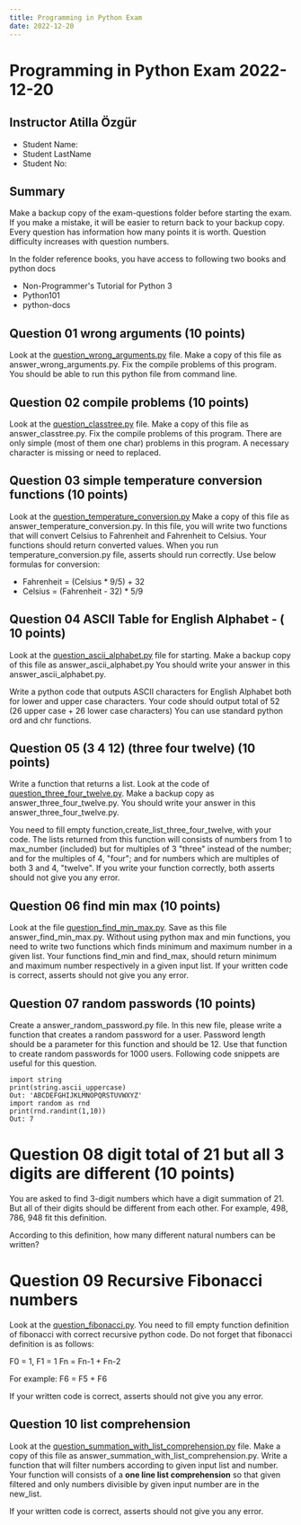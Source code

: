```yaml
---
title: Programming in Python Exam
date: 2022-12-20
---
```


# Programming in Python Exam 2022-12-20

## Instructor Atilla Özgür

- Student Name: 
- Student LastName
- Student No:

## Summary

Make a backup copy of the exam-questions folder before starting the exam.
If you make a mistake, it will be easier to return back to your backup copy.
Every question has information how many points it is worth.
Question difficulty increases with question numbers.


In the folder reference books, you have access to following two books and python docs

- Non-Programmer's Tutorial for Python 3
- Python101
- python-docs


## Question 01 wrong arguments (10 points)

Look at the [question_wrong_arguments.py](question_wrong_arguments.py) file.
Make a copy  of this file as answer_wrong_arguments.py.
Fix the compile problems of this program.
You should be able to run this python file from command line.



## Question 02 compile problems (10 points)

Look at the [question_classtree.py](question_classtree.py) file.
Make a copy  of this file as answer_classtree.py.
Fix the compile problems of this program.
There are only simple (most of them one char) problems in this program.
A necessary character is missing or need to replaced.


## Question 03 simple temperature conversion functions (10 points)

Look at the [question_temperature_conversion.py](question_temperature_conversion.py)
Make a copy  of this file as answer_temperature_conversion.py.
In this file, you will write two functions that will convert Celsius to Fahrenheit and Fahrenheit to Celsius.
Your functions should return converted values.
When you run temperature_conversion.py file, asserts should run correctly.
Use below formulas for conversion:


- Fahrenheit = (Celsius * 9/5) + 32
- Celsius = (Fahrenheit - 32) * 5/9




## Question 04 ASCII Table for English Alphabet - ( 10 points)

Look at the [question_ascii_alphabet.py](question_temperature_conversion.py) file for starting.
Make a backup copy of this file as answer_ascii_alphabet.py
You should write your answer in this answer_ascii_alphabet.py.

Write a python code that outputs ASCII characters for English Alphabet both for lower and upper case characters.
Your code should output total of 52 (26 upper case + 26 lower case characters)
You can use standard python ord and chr functions.



## Question 05 (3 4 12) (three four twelve) (10 points)

Write a function that returns a list.
Look at the code of [question_three_four_twelve.py](question_three_four_twelve.py).
Make a backup copy as answer_three_four_twelve.py.
You should write your answer in this answer_three_four_twelve.py.

You need to fill empty function,create_list_three_four_twelve, with your code.
The lists returned from this function will consists of numbers from 1 to max_number (included) but for multiples of 3  "three" instead of the number; and for the multiples of 4, "four"; and for numbers which are multiples of both 3 and 4, "twelve".
If you write your function correctly, both asserts should not give you any error.


## Question 06 find min max (10 points)

Look at the file [question_find_min_max.py](question_find_min_max.py).
Save as this file answer_find_min_max.py.
Without using python max and min functions, you need to write two functions which finds minimum and maximum number in a given list.
Your functions find_min and find_max, should return minimum and maximum number respectively in a given input list.
If your written code is correct, asserts should not give you any error.

## Question 07 random passwords (10 points)

Create a answer_random_password.py file.
In this new file, please write a function that creates a random password for a user.
Password length should be a parameter for this function and should be 12.
Use that function to create random passwords for 1000 users.
Following code snippets are useful for this question.

	import string
	print(string.ascii_uppercase)
	Out: 'ABCDEFGHIJKLMNOPQRSTUVWXYZ'
	import random as rnd
	print(rnd.randint(1,10))
	Out: 7




# Question 08 digit total of 21 but all 3 digits are different (10 points)

You are asked to find 3-digit numbers which have a digit summation of 21.
But all of their digits should be different from each other.
For example, 498, 786, 948 fit this definition.

According to this definition, how many different natural numbers can be written?

# Question 09 Recursive Fibonacci numbers

Look at the [question_fibonacci.py](question_fibonacci.py). 
You need to fill empty function definition of fibonacci with correct recursive python code.
Do not forget that fibonacci definition is as follows:

F0 = 1, F1 = 1
Fn = Fn-1 + Fn-2

For example:
F6 = F5 + F6

If your written code is correct, asserts should not give you any error.

## Question 10 list comprehension

Look at the [question_summation_with_list_comprehension.py](question_summation_with_list_comprehension.py) file.
Make a copy  of this file as answer_summation_with_list_comprehension.py.
Write a function that will filter numbers according to given input list and  number. 
Your function will consists of a **one line list comprehension** so that given filtered and only numbers divisible by given input number are in the new_list.

If your written code is correct, asserts should not give you any error.
